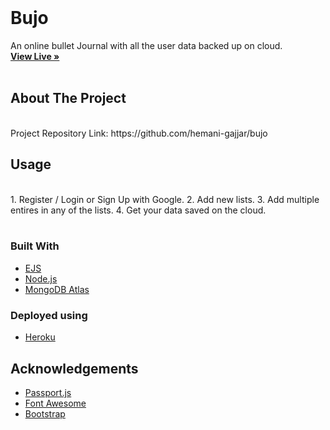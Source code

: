 <br />
<p align="center">
  <h1>Bujo</h1>
  <p>
   An online bullet Journal with all the user data backed up on cloud.
    <br />
    <a href="https://bujo0208.herokuapp.com/"><strong>View Live »</strong></a>
    <br />
    <br />
  </p>
</p>

<!-- ABOUT THE PROJECT -->

## About The Project

<br/>
Project Repository Link: https://github.com/hemani-gajjar/bujo
<br/>

<!-- USAGE EXAMPLES -->

## Usage

<br/>
1. Register / Login or Sign Up with Google.
2. Add new lists.
3. Add multiple entires in any of the lists.
4. Get your data saved on the cloud.
<br/>
<br/>

### Built With

- [EJS](https://ejs.co/)
- [Node.js](https://nodejs.dev/)
- [MongoDB Atlas](https://www.mongodb.com/cloud/atlas)

### Deployed using

- [Heroku](https://firebase.google.com/products/hosting)

## Acknowledgements

- [Passport.js](http://www.passportjs.org/)
- [Font Awesome](https://fontawesome.com/)
- [Bootstrap](https://getbootstrap.com/)

